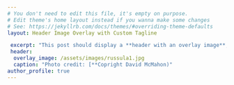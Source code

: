 ```yaml
---
# You don't need to edit this file, it's empty on purpose.
# Edit theme's home layout instead if you wanna make some changes
# See: https://jekyllrb.com/docs/themes/#overriding-theme-defaults
layout: Header Image Overlay with Custom Tagline

 excerpt: "This post should display a **header with an overlay image**, if the theme supports it."
 header:
  overlay_image: /assets/images/russula1.jpg
  caption: "Photo credit: [**Copright David McMahon)"
author_profile: true
---
```

